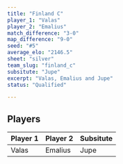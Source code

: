```yaml
---
title: "Finland C"
player_1: "Valas"
player_2: "Emalius"
match_difference: "3-0"
map_difference: "9-0"
seed: "#5"
average_elo: "2146.5"
sheet: "silver"
team_slug: "finland_c"
subsitute: "Jupe"
excerpt: "Valas, Emalius and Jupe"
status: "Qualified"

---
```

## Players

| Player 1 | Player 2 | Subsitute |
| -- | -- | -- |
| Valas | Emalius | Jupe |
